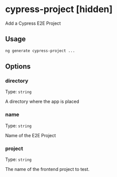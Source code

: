 # cypress-project [hidden]

Add a Cypress E2E Project

## Usage

```bash
ng generate cypress-project ...

```

## Options

### directory

Type: `string`

A directory where the app is placed

### name

Type: `string`

Name of the E2E Project

### project

Type: `string`

The name of the frontend project to test.
